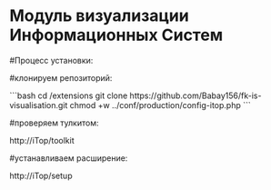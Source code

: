 # Модуль визуализации Информационных Систем

<p>#Процесс установки:</p>
<p>#клонируем репозиторий:</p>
```bash
cd <iTop>/extensions
git clone https://github.com/Babay156/fk-is-visualisation.git
chmod +w ../conf/production/config-itop.php
```
<p>#проверяем тулкитом:</p>
http://iTop/toolkit

<p>#устанавливаем расширение:</p>
http://iTop/setup